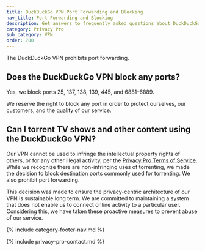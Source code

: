 ```yaml
---
title: DuckDuckGo VPN Port Forwarding and Blocking
nav_title: Port Forwarding and Blocking
description: Get answers to frequently asked questions about DuckDuckGo VPN, which gives you an extra layer of protection online, hiding your location and IP address from the sites you visit.
category: Privacy Pro
sub_category: VPN
order: 700
---
```


The DuckDuckGo VPN prohibits port forwarding.

## Does the DuckDuckGo VPN block any ports?

Yes, we block ports 25, 137, 138, 139, 445, and 6881–6889.

We reserve the right to block any port in order to protect ourselves, our customers, and the quality of our service.

## Can I torrent TV shows and other content using the DuckDuckGo VPN?

Our VPN cannot be used to infringe the intellectual property rights of others, or for any other illegal activity, per the [Privacy Pro Terms of Service](https://duckduckgo.com/pro/privacy-terms). While we recognize there are non-infringing uses of torrenting, we made the decision to block destination ports commonly used for torrenting. We also prohibit port forwarding.

This decision was made to ensure the privacy-centric architecture of our VPN is sustainable long term. We are committed to maintaining a system that does not enable us to connect online activity to a particular user. Considering this, we have taken these proactive measures to prevent abuse of our service.

{% include category-footer-nav.md %}

{% include privacy-pro-contact.md %}

